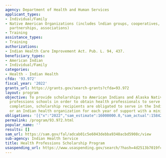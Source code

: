 ```yaml
---
agency: Department of Health and Human Services
applicant_types:
- Individual/Family
- Native American Organizations (includes lndian groups, cooperatives, corporations,
  partnerships, associations)
- Training
assistance_types:
- Training
authorizations:
- Indian Health Care Improvement Act. Pub. L. 94, 437.
beneficiary_types:
- American Indian
- Individual/Family
categories:
- Health - Indian Health
cfda: '93.972'
fiscal_year: '2022'
grants_url: https://grants.gov/search-grants?cfda=93.972
layout: program
objective: To provide scholarships to American Indians and Alaska Natives at health
  professions schools in order to obtain health professionals to serve Indians.  Upon
  completion, scholarship recipients are obligated to serve in the Indian Health Service
  or an Indian health organization for each year of support with a minimum of 2 years.
obligations: '[{"x":"2022","sam_estimate":16000000.0,"sam_actual":15842982.0,"usa_spending_actual":11288512.42},{"x":"2023","sam_estimate":18000000.0,"sam_actual":0.0,"usa_spending_actual":12287002.03},{"x":"2024","sam_estimate":18000000.0,"sam_actual":0.0,"usa_spending_actual":141297.5}]'
permalink: /program/93.972.html
popular_name: ''
results: []
sam_url: https://sam.gov/fal/adcab01c5e6043debba9348acbd5908c/view
sub-agency: Indian Health Service
title: Health Professions Scholarship Program
usaspending_url: https://www.usaspending.gov/search/?hash=4d2513b7019fc3cd27ff6a70a33fcee7
---
```

